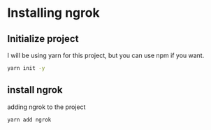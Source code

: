 # Installing ngrok

## Initialize project
I will be using yarn for this project, but you can use npm if you want.
```bash
yarn init -y
```

## install ngrok
adding ngrok to the project
```bash
yarn add ngrok
```